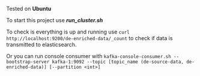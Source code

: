 Tested on **Ubuntu**

To start this project use ***run_cluster.sh***

To check is everything is up and running use `curl http://localhost:9200/de-enriched-data/_count`
to check if data is transmitted to elasticsearch.

Or you can run console consumer with `kafka-console-consumer.sh --bootstrap-server kafka-1:9092 --topic
[topic_name (de-source-data, de-enriched-data)] [--partition <int>]`